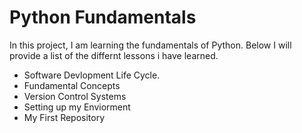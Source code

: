 # Python Fundamentals
In this project, I am learning the fundamentals of Python. Below I will provide a list of the differnt lessons i have learned.
- Software Devlopment Life Cycle.
- Fundamental Concepts
- Version Control Systems
- Setting up my Enviorment
- My First Repository
